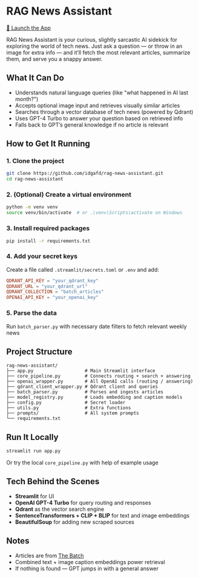 # RAG News Assistant

[🔗 Launch the App](https://rag-news-assistant-fpbvl4ndjsx2vrhjmtmsxy.streamlit.app/)

RAG News Assistant is your curious, slightly sarcastic AI sidekick for exploring the world of tech news. Just ask a question — or throw in an image for extra info — and it’ll fetch the most relevant articles, summarize them, and serve you a snappy answer.



## What It Can Do

* Understands natural language queries (like "what happened in AI last month?")
* Accepts optional image input and retrieves visually similar articles
* Searches through a vector database of tech news (powered by Qdrant)
* Uses GPT-4 Turbo to answer your question based on retrieved info
* Falls back to GPT’s general knowledge if no article is relevant



## How to Get It Running

### 1. Clone the project

```bash
git clone https://github.com/idgafd/rag-news-assistant.git
cd rag-news-assistant
```

### 2. (Optional) Create a virtual environment

```bash
python -m venv venv
source venv/bin/activate  # or .\venv\Scripts\activate on Windows
```

### 3. Install required packages

```bash
pip install -r requirements.txt
```

### 4. Add your secret keys

Create a file called `.streamlit/secrets.toml` or `.env` and add:

```toml
QDRANT_API_KEY = "your_qdrant_key"
QDRANT_URL = "your_qdrant_url"
QDRANT_COLLECTION = "batch_articles"
OPENAI_API_KEY = "your_openai_key"
```

### 5. Parse the data

Run `batch_parser.py` with necessary date filters to fetch relevant weekly news



## Project Structure

```
rag-news-assistant/
├── app.py                   # Main Streamlit interface
├── core_pipeline.py         # Connects routing + search + answering
├── openai_wrapper.py        # All OpenAI calls (routing / answering)
├── qdrant_client_wrapper.py # Qdrant client and queries
├── batch_parser.py          # Parses and ingests articles
├── model_registry.py        # Loads embedding and caption models
├── config.py                # Secret loader
├── utils.py                 # Extra functions
├── prompts/                 # All system prompts
└── requirements.txt
```



## Run It Locally

```bash
streamlit run app.py
```

Or try the local `core_pipeline.py` with help of example usage



## Tech Behind the Scenes

* **Streamlit** for UI
* **OpenAI GPT-4 Turbo** for query routing and responses
* **Qdrant** as the vector search engine
* **SentenceTransformers + CLIP + BLIP** for text and image embeddings
* **BeautifulSoup** for adding new scraped sources



## Notes

* Articles are from [The Batch](https://www.deeplearning.ai/the-batch/)
* Combined text + image caption embeddings power retrieval
* If nothing is found — GPT jumps in with a general answer


